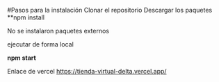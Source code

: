 #Pasos para la instalación
Clonar el repositorio
Descargar los paquetes
**npm install

No se instalaron paquetes externos 

ejecutar de forma local

**npm start**

Enlace de vercel
https://tienda-virtual-delta.vercel.app/

